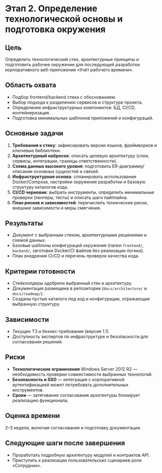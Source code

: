 # Этап 2. Определение технологической основы и подготовка окружения

## Цель
Определить технологический стек, архитектурные принципы и подготовить рабочее окружение для последующей разработки корпоративного веб-приложения «Учёт рабочего времени».

## Область охвата
- Подбор frontend/backend стека с обоснованием.
- Выбор подхода к разделению сервисов и структуре проекта.
- Определение инфраструктурных компонентов: БД, CI/CD, контейнеризация.
- Подготовка минимальных шаблонов приложений и конфигураций.

## Основные задачи
1. **Требования к стеку**: зафиксировать версии языков, фреймворков и ключевые библиотеки.
2. **Архитектурный набросок**: описать целевую архитектуру (слои, сервисы, интеграции, границы ответственности).
3. **Схема данных высокого уровня**: подготовить ER-диаграмму/описание основных сущностей и связей.
4. **Инфраструктурная основа**: спланировать использование Docker/Compose, настройки окружения разработки и базовую структуру каталогов кода.
5. **CI/CD черновик**: выбрать инструменты, определить минимальные проверки (линтеры, тесты) и описать шаги пайплайна.
6. **План рисков и зависимостей**: перечислить технические риски, внешние зависимости и меры смягчения.

## Результаты
- Документ с выбранным стеком, архитектурными решениями и схемой данных.
- Базовые шаблоны конфигураций окружения (папки `frontend/`, `backend/`, заготовки Docker/CI файлов без реализации логики).
- План внедрения CI/CD и перечень проверок качества кода.

## Критерии готовности
- Стейкхолдеры одобрили выбранный стек и архитектуру.
- Документация размещена в репозитории (`docs/architecture/` и `docs/roadmap/`).
- Созданы пустые каталоги под код и конфигурации, отражающие выбранную структуру.

## Зависимости
- Текущее ТЗ и бизнес-требования (версия 1.1).
- Доступность экспертов по инфраструктуре и безопасности для согласования решений.

## Риски
- **Технологические ограничения** Windows Server 2012 R2 — необходимость проверки совместимости выбранных технологий.
- **Безопасность и SSO** — интеграция с корпоративной аутентификацией может потребовать дополнительных инструментов.
- **Сроки** — затягивание согласования архитектуры блокирует реализацию функционала.

## Оценка времени
2–3 недели, включая согласования и подготовку документации.

## Следующие шаги после завершения
- Проработать подробную архитектуру модулей и контрактов API.
- Приступить к реализации пользовательских сценариев роли «Сотрудник».
